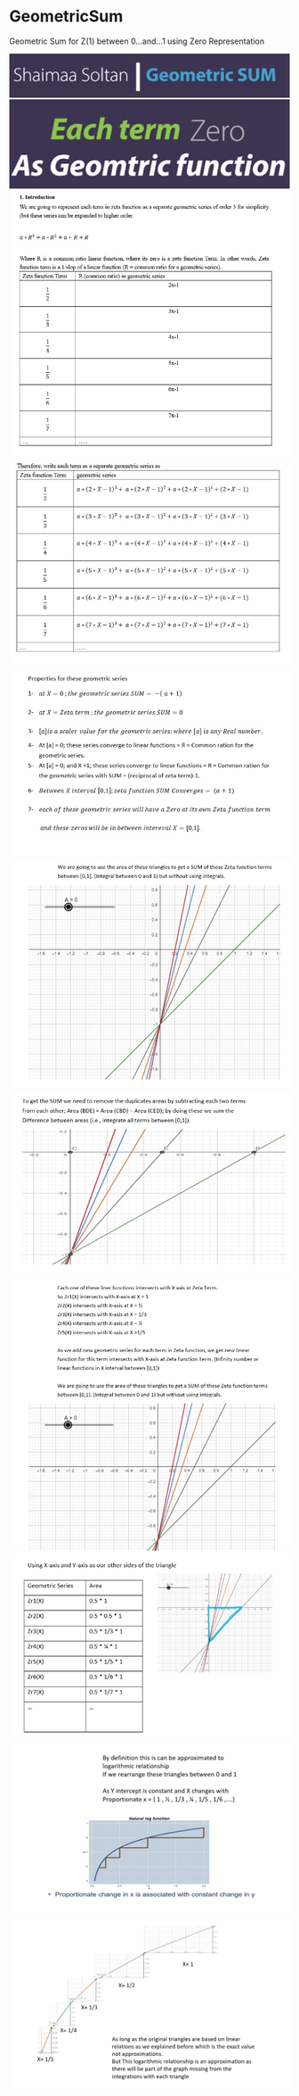 # GeometricSum
Geometric Sum for Z(1) between 0...and...1 using Zero Representation 

<img src="ScreenShot/Screenshot 2024-02-05 123048.png" />
<img src="ScreenShot/Screenshot 2024-02-05 123147.png" />
<img src="ScreenShot/2.jpg" />
<img src="ScreenShot/1.jpg" />
<img src="ScreenShot/3.jpg" />
<img src="ScreenShot/4.jpg" />
<img src="ScreenShot/5.jpg" />
<img src="ScreenShot/6.jpg" />
<img src="ScreenShot/7.jpg" />
<img src="ScreenShot/8.jpg" />
<img src="ScreenShot/9.jpg" />




